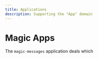 ```yaml
---
title: Applications
description: Supporting the "App" domain
---
```


# Magic Apps

The `magic-messages` application deals which
